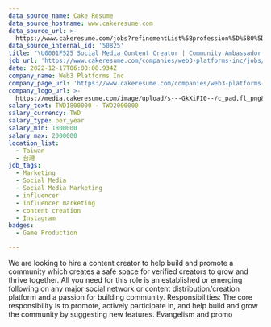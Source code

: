 ```yaml
---
data_source_name: Cake Resume
data_source_hostname: www.cakeresume.com
data_source_url: >-
  https://www.cakeresume.com/jobs?refinementList%5Bprofession%5D%5B0%5D=game-production&range%5Bsalary_range%5D%5Bmin%5D=1000000
data_source_internal_id: '50825'
title: "\U0001F525 Social Media Content Creator | Community Ambassador | Influencer 月薪140,000 ~ 150,000 新台幣(面議)"
job_url: 'https://www.cakeresume.com/companies/web3-platforms-inc/jobs/25e1a6'
date: 2022-12-17T06:00:08.934Z
company_name: Web3 Platforms Inc
company_page_url: 'https://www.cakeresume.com/companies/web3-platforms-inc'
company_logo_url: >-
  https://media.cakeresume.com/image/upload/s---GkXiFI0--/c_pad,fl_png8,h_200,w_200/v1666507635/lgwye4znpg6zfvqumnzy.png
salary_text: TWD1800000 - TWD2000000
salary_currency: TWD
salary_type: per_year
salary_min: 1800000
salary_max: 2000000
location_list:
  - Taiwan
  - 台灣
job_tags:
  - Marketing
  - Social Media
  - Social Media Marketing
  - influencer
  - influencer marketing
  - content creation
  - Instagram
badges:
  - Game Production

---
```


We are looking to hire a content creator to help build and promote a community which creates a safe space for verified creators to grow and thrive together. All you need for this role is an established or emerging following on any major social network or content distribution/creation platform and a passion for building community. Responsibilities: The core responsibility is to promote, actively participate in, and help build and grow the community by suggesting new features. Evangelism and promo